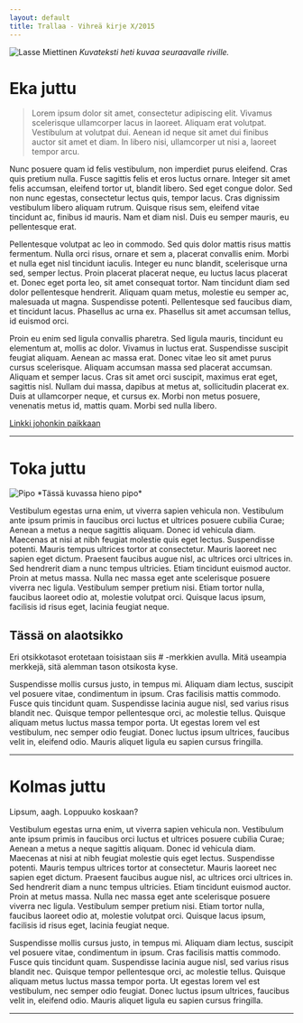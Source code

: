 ```yaml
---
layout: default
title: Trallaa - Vihreä kirje X/2015
---
```


![Lasse Miettinen](../../../images/lasse.jpg)
*Kuvateksti heti kuvaa seuraavalle riville.*

# Eka juttu

> Lorem ipsum dolor sit amet, consectetur adipiscing elit. Vivamus scelerisque ullamcorper lacus in laoreet. Aliquam erat volutpat. Vestibulum at volutpat dui. Aenean id neque sit amet dui finibus auctor sit amet et diam. In libero nisi, ullamcorper ut nisi a, laoreet tempor arcu. 

Nunc posuere quam id felis vestibulum, non imperdiet purus eleifend. Cras quis pretium nulla. Fusce sagittis felis et eros luctus ornare. Integer sit amet felis accumsan, eleifend tortor ut, blandit libero. Sed eget congue dolor. Sed non nunc egestas, consectetur lectus quis, tempor lacus. Cras dignissim vestibulum libero aliquam rutrum. Quisque risus sem, eleifend vitae tincidunt ac, finibus id mauris. Nam et diam nisl. Duis eu semper mauris, eu pellentesque erat.

Pellentesque volutpat ac leo in commodo. Sed quis dolor mattis risus mattis fermentum. Nulla orci risus, ornare et sem a, placerat convallis enim. Morbi et nulla eget nisl tincidunt iaculis. Integer eu nunc blandit, scelerisque urna sed, semper lectus. Proin placerat placerat neque, eu luctus lacus placerat et. Donec eget porta leo, sit amet consequat tortor. Nam tincidunt diam sed dolor pellentesque hendrerit. Aliquam quam metus, molestie eu semper ac, malesuada ut magna. Suspendisse potenti. Pellentesque sed faucibus diam, et tincidunt lacus. Phasellus ac urna ex. Phasellus sit amet accumsan tellus, id euismod orci.

Proin eu enim sed ligula convallis pharetra. Sed ligula mauris, tincidunt eu elementum at, mollis ac dolor. Vivamus in luctus erat. Suspendisse suscipit feugiat aliquam. Aenean ac massa erat. Donec vitae leo sit amet purus cursus scelerisque. Aliquam accumsan massa sed placerat accumsan. Aliquam et semper lacus. Cras sit amet orci suscipit, maximus erat eget, sagittis nisl. Nullam dui massa, dapibus at metus at, sollicitudin placerat ex. Duis at ullamcorper neque, et cursus ex. Morbi non metus posuere, venenatis metus id, mattis quam. Morbi sed nulla libero.

[Linkki johonkin paikkaan](https://www.google.fi/)

-------------------------------------------------------------------------

# Toka juttu
<img src="../../../images/pipo.jpg" alt="Pipo" class="small left"/>
*Tässä kuvassa hieno pipo*


Vestibulum egestas urna enim, ut viverra sapien vehicula non. Vestibulum ante ipsum primis in faucibus orci luctus et ultrices posuere cubilia Curae; Aenean a metus a neque sagittis aliquam. Donec id vehicula diam. Maecenas at nisi at nibh feugiat molestie quis eget lectus. Suspendisse potenti. Mauris tempus ultrices tortor at consectetur. Mauris laoreet nec sapien eget dictum. Praesent faucibus augue nisl, ac ultrices orci ultrices in. Sed hendrerit diam a nunc tempus ultricies. Etiam tincidunt euismod auctor. Proin at metus massa. Nulla nec massa eget ante scelerisque posuere viverra nec ligula. Vestibulum semper pretium nisi. Etiam tortor nulla, faucibus laoreet odio at, molestie volutpat orci. Quisque lacus ipsum, facilisis id risus eget, lacinia feugiat neque.

## Tässä on alaotsikko
Eri otsikkotasot erotetaan toisistaan siis # -merkkien avulla. Mitä useampia merkkejä, sitä alemman tason otsikosta kyse.

Suspendisse mollis cursus justo, in tempus mi. Aliquam diam lectus, suscipit vel posuere vitae, condimentum in ipsum. Cras facilisis mattis commodo. Fusce quis tincidunt quam. Suspendisse lacinia augue nisl, sed varius risus blandit nec. Quisque tempor pellentesque orci, ac molestie tellus. Quisque aliquam metus luctus massa tempor porta. Ut egestas lorem vel est vestibulum, nec semper odio feugiat. Donec luctus ipsum ultrices, faucibus velit in, eleifend odio. Mauris aliquet ligula eu sapien cursus fringilla.

-------------------------------------------------------------------------


# Kolmas juttu
Lipsum, aagh. Loppuuko koskaan?


Vestibulum egestas urna enim, ut viverra sapien vehicula non. Vestibulum ante ipsum primis in faucibus orci luctus et ultrices posuere cubilia Curae; Aenean a metus a neque sagittis aliquam. Donec id vehicula diam. Maecenas at nisi at nibh feugiat molestie quis eget lectus. Suspendisse potenti. Mauris tempus ultrices tortor at consectetur. Mauris laoreet nec sapien eget dictum. Praesent faucibus augue nisl, ac ultrices orci ultrices in. Sed hendrerit diam a nunc tempus ultricies. Etiam tincidunt euismod auctor. Proin at metus massa. Nulla nec massa eget ante scelerisque posuere viverra nec ligula. Vestibulum semper pretium nisi. Etiam tortor nulla, faucibus laoreet odio at, molestie volutpat orci. Quisque lacus ipsum, facilisis id risus eget, lacinia feugiat neque.

Suspendisse mollis cursus justo, in tempus mi. Aliquam diam lectus, suscipit vel posuere vitae, condimentum in ipsum. Cras facilisis mattis commodo. Fusce quis tincidunt quam. Suspendisse lacinia augue nisl, sed varius risus blandit nec. Quisque tempor pellentesque orci, ac molestie tellus. Quisque aliquam metus luctus massa tempor porta. Ut egestas lorem vel est vestibulum, nec semper odio feugiat. Donec luctus ipsum ultrices, faucibus velit in, eleifend odio. Mauris aliquet ligula eu sapien cursus fringilla.

-------------------------------------------------------------------------
